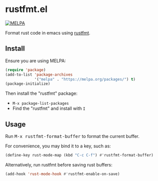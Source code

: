 # rustfmt.el

[![MELPA][badge-melpa]](http://melpa.org/#/rustfmt)

Format rust code in emacs using [rustfmt][].

## Install

Ensure you are using MELPA:

```lisp
(require 'package)
(add-to-list 'package-archives
             '("melpa" . "https://melpa.org/packages/") t)
(package-initialize)
```

Then install the "rustfmt" package:

* `M-x package-list-packages`
* Find the "rustfmt" and install with `I`

## Usage

Run <kbd>M-x rustfmt-format-buffer</kbd> to format the current buffer.

For convenience, you may bind it to a key, such as:
```el
(define-key rust-mode-map (kbd "C-c C-f") #'rustfmt-format-buffer)
```

Alternatively, run rustfmt before saving rust buffers:
```el
(add-hook 'rust-mode-hook #'rustfmt-enable-on-save)
```

[rustfmt]: https://github.com/nrc/rustfmt
[badge-melpa]: http://melpa.org/packages/rustfmt-badge.svg
